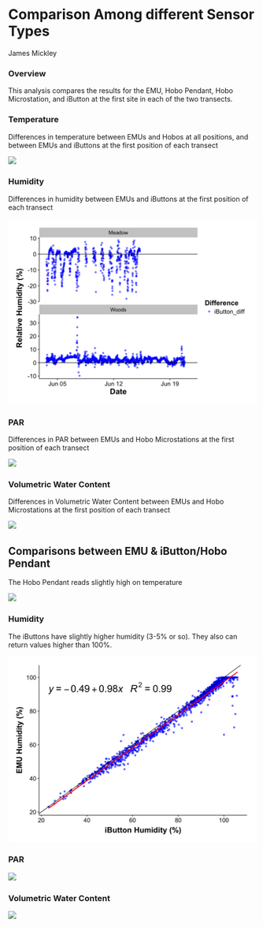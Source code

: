 # Comparison Among different Sensor Types
James Mickley  





### Overview

This analysis compares the results for the EMU, Hobo Pendant, Hobo Microstation, and iButton at the first site in each of the two transects.  







### Temperature

Differences in temperature between EMUs and Hobos at all positions, and between EMUs and iButtons at the first position of each transect


![](Sensor-Comparison_files/figure-html/Temp_Diff-1.png)<!-- -->


### Humidity

Differences in humidity between EMUs and iButtons at the first position of each transect


![](Sensor-Comparison_files/figure-html/Humid_Diff-1.png)<!-- -->





### PAR

Differences in PAR between EMUs and Hobo Microstations at the first position of each transect


![](Sensor-Comparison_files/figure-html/PAR_Diff-1.png)<!-- -->




### Volumetric Water Content

Differences in Volumetric Water Content between EMUs and Hobo Microstations at the first position of each transect


![](Sensor-Comparison_files/figure-html/VWC_Diff-1.png)<!-- -->

## Comparisons between EMU & iButton/Hobo Pendant

The Hobo Pendant reads slightly high on temperature


![](Sensor-Comparison_files/figure-html/Temp_Comp-1.png)<!-- -->


### Humidity

The iButtons have slightly higher humidity (3-5% or so).  They also can return values higher than 100%.  

![](Sensor-Comparison_files/figure-html/Humid_Comp-1.png)<!-- -->


### PAR


![](Sensor-Comparison_files/figure-html/PAR_Comp-1.png)<!-- -->



### Volumetric Water Content


![](Sensor-Comparison_files/figure-html/VWC_Comp-1.png)<!-- -->


